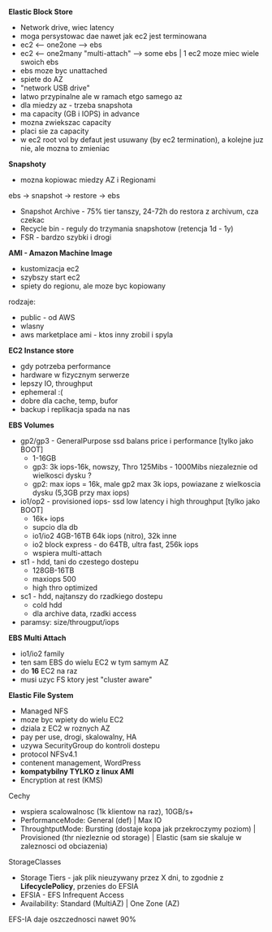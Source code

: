 **Elastic Block Store**

* Network drive, wiec latency
* moga persystowac dae nawet jak ec2 jest terminowana
* ec2 <-- one2one --> ebs
* ec2 <-- one2many "multi-attach" --> some ebs | 1 ec2 moze miec wiele swoich ebs
* ebs moze byc unattached
* spiete do AZ
* "network USB drive"
* latwo przypinalne ale w ramach etgo samego az
* dla miedzy az - trzeba snapshota
* ma capacity (GB i IOPS) in advance
* mozna zwiekszac capacity
* placi sie za capacity
* w ec2 root vol by defaut jest usuwany (by ec2 termination), a kolejne juz nie, ale mozna to zmieniac


**Snapshoty**
* mozna kopiowac miedzy AZ i Regionami

ebs -> snapshot -> restore -> ebs

* Snapshot Archive - 75% tier tanszy, 24-72h do restora z archivum, cza czekac
* Recycle bin -  reguly do trzymania snapshotow (retencja 1d - 1y)
* FSR - bardzo szybki i drogi


**AMI - Amazon Machine Image**

* kustomizacja ec2
* szybszy start ec2
* spiety do regionu, ale moze byc kopiowany

rodzaje:
* public - od AWS
* wlasny
* aws marketplace ami - ktos inny zrobil i spyla


**EC2 Instance store**

* gdy potrzeba performance
* hardware w fizycznym serwerze
* lepszy IO, throughput
* ephemeral :( 
* dobre dla cache, temp, bufor
* backup i replikacja spada na nas


**EBS Volumes**

* gp2/gp3 - GeneralPurpose ssd balans price i performance [tylko jako BOOT]
  * 1-16GB
  * gp3: 3k iops-16k, nowszy, Thro 125Mibs - 1000Mibs niezaleznie od wielkosci dysku ?
  * gp2: max iops = 16k, male gp2 max 3k iops, powiazane z wielkoscia dysku (5,3GB przy max iops)
* io1/op2 - provisioned iops-  ssd low latency i high throughput [tylko jako BOOT]
  * 16k+ iops
  * supcio dla db
  * io1/io2 4GB-16TB 64k iops (nitro), 32k inne
  * io2 block express - do 64TB, ultra fast, 256k iops
  * wspiera multi-attach 
* st1 - hdd, tani do czestego dostepu 
  * 128GB-16TB
  * maxiops 500
  * high thro optimized
* sc1 - hdd, najtanszy do rzadkiego dostepu
  * cold hdd 
  * dla archive data, rzadki access
* paramsy: size/througput/iops

**EBS Multi Attach**

* io1/io2 family
* ten sam EBS do wielu EC2 w tym samym AZ
* do **16** EC2 na raz
* musi uzyc FS ktory jest "cluster aware"


**Elastic File System**

* Managed NFS 
* moze byc wpiety do wielu EC2
* dziala z EC2 w roznych AZ
* pay per use, drogi, skalowalny, HA
* uzywa SecurityGroup do kontroli dostepu
* protocol NFSv4.1
* contenent management, WordPress
* **kompatybilny TYLKO z linux AMI**
* Encryption at rest (KMS)

Cechy
* wspiera scalowalnosc (1k klientow na raz), 10GB/s+
* PerformanceMode: General (def) | Max IO
* ThroughtputMode: Bursting (dostaje kopa jak przekroczymy poziom) | Provisioned (thr niezleznie od storage) 
| Elastic (sam sie skaluje w zaleznosci od obciazenia)

StorageClasses

* Storage Tiers - jak plik nieuzywany przez X dni, to zgodnie z **LifecyclePolicy**, przenies do  EFSIA
* EFSIA - EFS Infrequent Access
* Availability: Standard (MultiAZ) | One Zone (AZ)

EFS-IA daje oszczednosci nawet 90%


